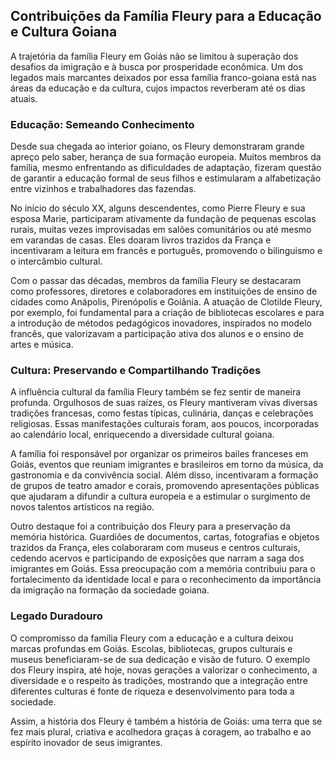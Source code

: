 ## Contribuições da Família Fleury para a Educação e Cultura Goiana

A trajetória da família Fleury em Goiás não se limitou à superação dos desafios da imigração e à busca por prosperidade econômica. Um dos legados mais marcantes deixados por essa família franco-goiana está nas áreas da educação e da cultura, cujos impactos reverberam até os dias atuais.

### Educação: Semeando Conhecimento

Desde sua chegada ao interior goiano, os Fleury demonstraram grande apreço pelo saber, herança de sua formação europeia. Muitos membros da família, mesmo enfrentando as dificuldades de adaptação, fizeram questão de garantir a educação formal de seus filhos e estimularam a alfabetização entre vizinhos e trabalhadores das fazendas. 

No início do século XX, alguns descendentes, como Pierre Fleury e sua esposa Marie, participaram ativamente da fundação de pequenas escolas rurais, muitas vezes improvisadas em salões comunitários ou até mesmo em varandas de casas. Eles doaram livros trazidos da França e incentivaram a leitura em francês e português, promovendo o bilinguismo e o intercâmbio cultural.

Com o passar das décadas, membros da família Fleury se destacaram como professores, diretores e colaboradores em instituições de ensino de cidades como Anápolis, Pirenópolis e Goiânia. A atuação de Clotilde Fleury, por exemplo, foi fundamental para a criação de bibliotecas escolares e para a introdução de métodos pedagógicos inovadores, inspirados no modelo francês, que valorizavam a participação ativa dos alunos e o ensino de artes e música.

### Cultura: Preservando e Compartilhando Tradições

A influência cultural da família Fleury também se fez sentir de maneira profunda. Orgulhosos de suas raízes, os Fleury mantiveram vivas diversas tradições francesas, como festas típicas, culinária, danças e celebrações religiosas. Essas manifestações culturais foram, aos poucos, incorporadas ao calendário local, enriquecendo a diversidade cultural goiana.

A família foi responsável por organizar os primeiros bailes franceses em Goiás, eventos que reuniam imigrantes e brasileiros em torno da música, da gastronomia e da convivência social. Além disso, incentivaram a formação de grupos de teatro amador e corais, promovendo apresentações públicas que ajudaram a difundir a cultura europeia e a estimular o surgimento de novos talentos artísticos na região.

Outro destaque foi a contribuição dos Fleury para a preservação da memória histórica. Guardiões de documentos, cartas, fotografias e objetos trazidos da França, eles colaboraram com museus e centros culturais, cedendo acervos e participando de exposições que narram a saga dos imigrantes em Goiás. Essa preocupação com a memória contribuiu para o fortalecimento da identidade local e para o reconhecimento da importância da imigração na formação da sociedade goiana.

### Legado Duradouro

O compromisso da família Fleury com a educação e a cultura deixou marcas profundas em Goiás. Escolas, bibliotecas, grupos culturais e museus beneficiaram-se de sua dedicação e visão de futuro. O exemplo dos Fleury inspira, até hoje, novas gerações a valorizar o conhecimento, a diversidade e o respeito às tradições, mostrando que a integração entre diferentes culturas é fonte de riqueza e desenvolvimento para toda a sociedade.

Assim, a história dos Fleury é também a história de Goiás: uma terra que se fez mais plural, criativa e acolhedora graças à coragem, ao trabalho e ao espírito inovador de seus imigrantes.